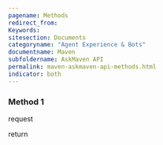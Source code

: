 ```yaml
---
pagename: Methods
redirect_from:
Keywords:
sitesection: Documents
categoryname: "Agent Experience & Bots"
documentname: Maven
subfoldername: AskMaven API
permalink: maven-askmaven-api-methods.html
indicator: both
---
```


### Method 1

request

return